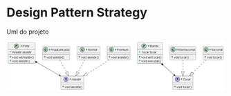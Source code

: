 # Design Pattern Strategy
Uml do projeto

<img src="https://github.com/beamedeiros/bertoti/blob/bfb20954f7c9ce96f02cf3ce3e78d240bd3b642f/StrategyPattern/out/UML/modelo/modelo.png"/>
